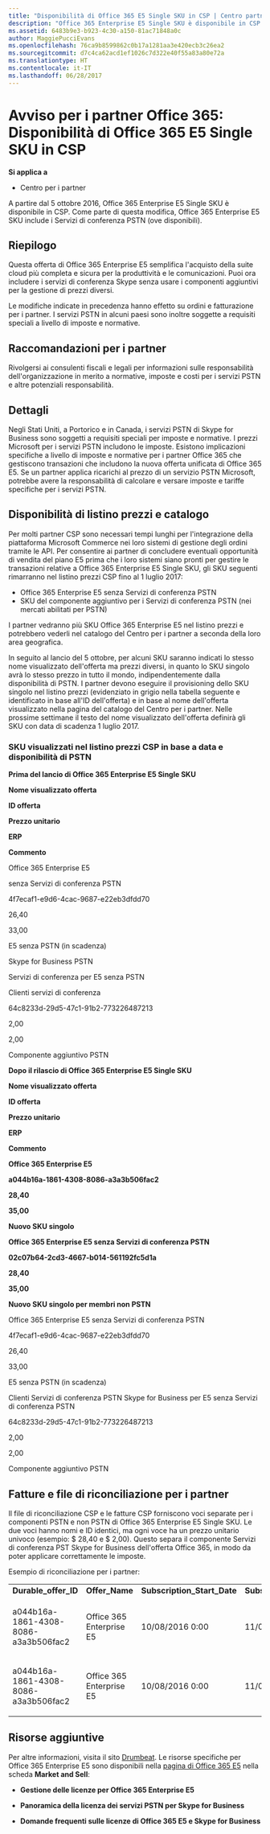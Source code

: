 ```yaml
---
title: "Disponibilità di Office 365 E5 Single SKU in CSP | Centro partner"
description: "Office 365 Enterprise E5 Single SKU è disponibile in CSP e include i Servizi di conferenza PSTN."
ms.assetid: 6483b9e3-b923-4c30-a150-81ac71848a0c
author: MaggiePucciEvans
ms.openlocfilehash: 76ca9b8599862c0b17a1281aa3e420ecb3c26ea2
ms.sourcegitcommit: d7c4ca62acd1ef1026c7d322e40f55a83a80e72a
ms.translationtype: HT
ms.contentlocale: it-IT
ms.lasthandoff: 06/28/2017
---
```

# <a name="office-365-partner-advisory-office-365-e5-single-sku-availability-in-csp"></a>Avviso per i partner Office 365: Disponibilità di Office 365 E5 Single SKU in CSP

**Si applica a**

-  Centro per i partner

A partire dal 5 ottobre 2016, Office 365 Enterprise E5 Single SKU è disponibile in CSP. Come parte di questa modifica, Office 365 Enterprise E5 SKU include i Servizi di conferenza PSTN (ove disponibili).

## <a name="summary"></a>Riepilogo


Questa offerta di Office 365 Enterprise E5 semplifica l'acquisto della suite cloud più completa e sicura per la produttività e le comunicazioni. Puoi ora includere i servizi di conferenza Skype senza usare i componenti aggiuntivi per la gestione di prezzi diversi.

Le modifiche indicate in precedenza hanno effetto su ordini e fatturazione per i partner. I servizi PSTN in alcuni paesi sono inoltre soggette a requisiti speciali a livello di imposte e normative.

## <a name="partner-recommendations"></a>Raccomandazioni per i partner


Rivolgersi ai consulenti fiscali e legali per informazioni sulle responsabilità dell'organizzazione in merito a normative, imposte e costi per i servizi PSTN e altre potenziali responsabilità.

## <a name="details"></a>Dettagli


Negli Stati Uniti, a Portorico e in Canada, i servizi PSTN di Skype for Business sono soggetti a requisiti speciali per imposte e normative. I prezzi Microsoft per i servizi PSTN includono le imposte. Esistono implicazioni specifiche a livello di imposte e normative per i partner Office 365 che gestiscono transazioni che includono la nuova offerta unificata di Office 365 E5. Se un partner applica ricarichi al prezzo di un servizio PSTN Microsoft, potrebbe avere la responsabilità di calcolare e versare imposte e tariffe specifiche per i servizi PSTN.

## <a name="price-list-and-catalog-availability"></a>Disponibilità di listino prezzi e catalogo


Per molti partner CSP sono necessari tempi lunghi per l'integrazione della piattaforma Microsoft Commerce nei loro sistemi di gestione degli ordini tramite le API. Per consentire ai partner di concludere eventuali opportunità di vendita del piano E5 prima che i loro sistemi siano pronti per gestire le transazioni relative a Office 365 Enterprise E5 Single SKU, gli SKU seguenti rimarranno nel listino prezzi CSP fino al 1 luglio 2017: 

-   Office 365 Enterprise E5 senza Servizi di conferenza PSTN
-   SKU del componente aggiuntivo per i Servizi di conferenza PSTN (nei mercati abilitati per PSTN)

I partner vedranno più SKU Office 365 Enterprise E5 nel listino prezzi e potrebbero vederli nel catalogo del Centro per i partner a seconda della loro area geografica.

In seguito al lancio del 5 ottobre, per alcuni SKU saranno indicati lo stesso nome visualizzato dell'offerta ma prezzi diversi, in quanto lo SKU singolo avrà lo stesso prezzo in tutto il mondo, indipendentemente dalla disponibilità di PSTN. I partner devono eseguire il provisioning dello SKU singolo nel listino prezzi (evidenziato in grigio nella tabella seguente e identificato in base all'ID dell'offerta) e in base al nome dell'offerta visualizzato nella pagina del catalogo del Centro per i partner. Nelle prossime settimane il testo del nome visualizzato dell'offerta definirà gli SKU con data di scadenza 1 luglio 2017.

### <a name="skus-appearing-on-the-csp-price-list-by-date-and-pstn-availability"></a>SKU visualizzati nel listino prezzi CSP in base a data e disponibilità di PSTN

**Prima del lancio di Office 365 Enterprise E5 Single SKU**

**Nome visualizzato offerta**

**ID offerta**

**Prezzo unitario**


**ERP**

**Commento**

Office 365 Enterprise E5

senza Servizi di conferenza PSTN

4f7ecaf1-e9d6-4cac-9687-e22eb3dfdd70

26,40

33,00

E5 senza PSTN (in scadenza)

Skype for Business PSTN

Servizi di conferenza per E5 senza PSTN

Clienti servizi di conferenza

64c8233d-29d5-47c1-91b2-773226487213

2,00

2,00

Componente aggiuntivo PSTN

 

**Dopo il rilascio di Office 365 Enterprise E5 Single SKU**

**Nome visualizzato offerta**

**ID offerta**

**Prezzo unitario**

**ERP**

**Commento**

**Office 365 Enterprise E5**

**a044b16a-1861-4308-8086-a3a3b506fac2**

**28,40**

**35,00**

**Nuovo SKU singolo**

**Office 365 Enterprise E5 senza Servizi di conferenza PSTN**

**02c07b64-2cd3-4667-b014-561192fc5d1a**

**28,40**

**35,00**

**Nuovo SKU singolo per membri non PSTN**

Office 365 Enterprise E5 senza Servizi di conferenza PSTN

4f7ecaf1-e9d6-4cac-9687-e22eb3dfdd70

26,40

33,00

E5 senza PSTN (in scadenza)

Clienti Servizi di conferenza PSTN Skype for Business per E5 senza Servizi di conferenza PSTN

64c8233d-29d5-47c1-91b2-773226487213

2,00

2,00

Componente aggiuntivo PSTN

 

## <a href="" id="invoices-and-partner-reconciliation-files-"></a>Fatture e file di riconciliazione per i partner


Il file di riconciliazione CSP e le fatture CSP forniscono voci separate per i componenti PSTN e non PSTN di Office 365 Enterprise E5 Single SKU. Le due voci hanno nomi e ID identici, ma ogni voce ha un prezzo unitario univoco (esempio: $ 28,40 e $ 2,00). Questo separa il componente Servizi di conferenza PST Skype for Business dell'offerta Office 365, in modo da poter applicare correttamente le imposte.

Esempio di riconciliazione per i partner:

<table>
<colgroup>
<col width="12%" />
<col width="12%" />
<col width="12%" />
<col width="12%" />
<col width="12%" />
<col width="12%" />
<col width="12%" />
<col width="12%" />
</colgroup>
<tbody>
<tr class="odd">
<td><strong>Durable_offer_ID</strong></td>
<td><strong>Offer_Name</strong></td>
<td><strong>Subscription_Start_Date</strong></td>
<td><strong>Subscription_End_Date</strong></td>
<td><strong>Charge_Start_Date</strong></td>
<td><strong>Charge_End_Date</strong></td>
<td><strong>Charge_Type</strong></td>
<td><strong>Unit_Price</strong></td>
</tr>
<tr class="even">
<td><p>a044b16a-1861-4308-8086-a3a3b506fac2</p></td>
<td><p>Office 365 Enterprise E5</p></td>
<td><p>10/08/2016 0:00</p></td>
<td><p>11/08/2016 0:00</p></td>
<td><p>11/08/2016 0:00</p></td>
<td><p>10/09/2016 0:00</p></td>
<td><p>Tariffa periodica</p></td>
<td><p>28,40</p></td>
</tr>
<tr class="odd">
<td><p>a044b16a-1861-4308-8086-a3a3b506fac2</p></td>
<td><p>Office 365 Enterprise E5</p></td>
<td><p>10/08/2016 0:00</p></td>
<td><p>11/08/2016 0:00</p></td>
<td><p>11/08/2016 0:00</p></td>
<td><p>10/09/2016 0:00</p></td>
<td><p>Tariffa periodica</p></td>
<td><p>2,00</p></td>
</tr>
</tbody>
</table>

 

## <a name="additional-resources"></a>Risorse aggiuntive


Per altre informazioni, visita il sito [Drumbeat](https://drumbeat.office.com/Pages/home2016.aspx). Le risorse specifiche per Office 365 Enterprise E5 sono disponibili nella [pagina di Office 365 E5](https://drumbeat.office.com/partner/pages/e5.aspx) nella scheda **Market and Sell**:

-   **Gestione delle licenze per Office 365 Enterprise E5**

-   **Panoramica della licenza dei servizi PSTN per Skype for Business**

-   **Domande frequenti sulle licenze di Office 365 E5 e Skype for Business**

 

 



